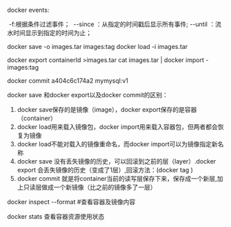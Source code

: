 docker events:

​    -f:根据条件过滤事件；
​    --since ：从指定的时间戳后显示所有事件;
​    --until ：流水时间显示到指定的时间为止；


docker save -o images.tar images:tag
docker load -i images.tar

docker export containerId >images.tar
cat images.tar | docker import - images:tag

docker commit  a404c6c174a2  mymysql:v1 

docker save 和docker export以及docker commit的区别：

1. docker save保存的是镜像（image），docker export保存的是容器（container）
2. docker load用来载入镜像包，docker import用来载入容器包，但两者都会恢复为镜像
3. docker load不能对载入的镜像重命名，而docker import可以为镜像指定新名称
4. docker save 没有丢失镜像的历史，可以回滚到之前的层（layer）.docker export 会丢失镜像的历史（变成了1层）,回滚方法：(docker tag <LAYER ID> <IMAGE NMME>)
5. docker commit 就是将container当前的读写层保存下来，保存成一个新层,加上只读层做成一个新镜像（比之前的镜像多了一层）

docker inspect --format  #查看容器及镜像内容

docker stats 查看容器资源使用状态